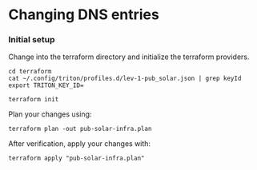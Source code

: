 # Changing DNS entries

### Initial setup

Change into the terraform directory and initialize the terraform providers.

```
cd terraform
cat ~/.config/triton/profiles.d/lev-1-pub_solar.json | grep keyId
export TRITON_KEY_ID=

terraform init
```

Plan your changes using:
```
terraform plan -out pub-solar-infra.plan
```

After verification, apply your changes with:
```
terraform apply "pub-solar-infra.plan"
```
